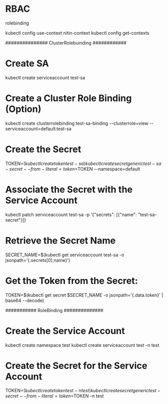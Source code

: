 # RBAC
rolebinding

kubectl config use-context nitin-context
kubectl config get-contexts


############### ClusterRolebuinding ############
# Create SA
kubectl create serviceaccount test-sa

# Create a Cluster Role Binding (Option)
kubectl create clusterrolebinding test-sa-binding --clusterrole=view --serviceaccount=default:test-sa

# Create the Secret
TOKEN=$(kubectl create token test-sa)
kubectl create secret generic test-sa-secret --from-literal=token=$TOKEN --namespace=default

# Associate the Secret with the Service Account
kubectl patch serviceaccount test-sa -p '{"secrets": [{"name": "test-sa-secret"}]}
# Retrieve the Secret Name
SECRET_NAME=$(kubectl get serviceaccount test-sa -o jsonpath='{.secrets[0].name}')

# Get the Token from the Secret:
TOKEN=$(kubectl get secret $SECRET_NAME -o jsonpath='{.data.token}' | base64 --decode)

########### RoleBinding ##############
#  Create the Service Account
kubectl create namespace test
kubectl create serviceaccount test -n test
# Create the Secret for the Service Account
TOKEN=$(kubectl create token test -n test)
kubectl create secret generic test-secret --from-literal=token=$TOKEN -n test

